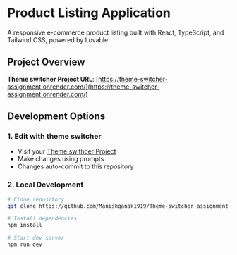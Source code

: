 # Product Listing Application

A responsive e-commerce product listing built with React, TypeScript, and Tailwind CSS, powered by Lovable.

## Project Overview

**Theme switcher Project URL**: [https://theme-switcher-assignment.onrender.com/](https://theme-switcher-assignment.onrender.com/)

## Development Options

### 1. Edit with theme switcher
- Visit your [Theme swithcer Project](https://theme-switcher-assignment.onrender.com/)
- Make changes using prompts
- Changes auto-commit to this repository

### 2. Local Development
```sh
# Clone repository
git clone https://github.com/Manishganak1919/Theme-switcher-assignment.git

# Install dependencies
npm install

# Start dev server
npm run dev